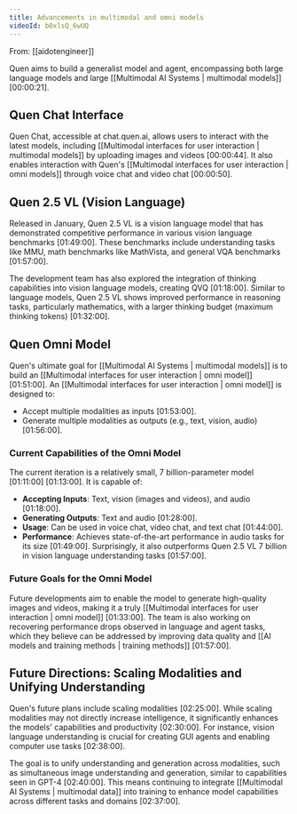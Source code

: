 ```yaml
---
title: Advancements in multimodal and omni models
videoId: b0xlsQ_6wUQ
---
```


From: [[aidotengineer]] <br/> 

Quen aims to build a generalist model and agent, encompassing both large language models and large [[Multimodal AI Systems | multimodal models]] <a class="yt-timestamp" data-t="00:00:21">[00:00:21]</a>.

## Quen Chat Interface

Quen Chat, accessible at chat.quen.ai, allows users to interact with the latest models, including [[Multimodal interfaces for user interaction | multimodal models]] by uploading images and videos <a class="yt-timestamp" data-t="00:00:44">[00:00:44]</a>. It also enables interaction with Quen's [[Multimodal interfaces for user interaction | omni models]] through voice chat and video chat <a class="yt-timestamp" data-t="00:00:50">[00:00:50]</a>.

## Quen 2.5 VL (Vision Language)

Released in January, Quen 2.5 VL is a vision language model that has demonstrated competitive performance in various vision language benchmarks <a class="yt-timestamp" data-t="01:49:00">[01:49:00]</a>. These benchmarks include understanding tasks like MMU, math benchmarks like MathVista, and general VQA benchmarks <a class="yt-timestamp" data-t="01:57:00">[01:57:00]</a>.

The development team has also explored the integration of thinking capabilities into vision language models, creating QVQ <a class="yt-timestamp" data-t="01:18:00">[01:18:00]</a>. Similar to language models, Quen 2.5 VL shows improved performance in reasoning tasks, particularly mathematics, with a larger thinking budget (maximum thinking tokens) <a class="yt-timestamp" data-t="01:32:00">[01:32:00]</a>.

## Quen Omni Model

Quen's ultimate goal for [[Multimodal AI Systems | multimodal models]] is to build an [[Multimodal interfaces for user interaction | omni model]] <a class="yt-timestamp" data-t="01:51:00">[01:51:00]</a>. An [[Multimodal interfaces for user interaction | omni model]] is designed to:
*   Accept multiple modalities as inputs <a class="yt-timestamp" data-t="01:53:00">[01:53:00]</a>.
*   Generate multiple modalities as outputs (e.g., text, vision, audio) <a class="yt-timestamp" data-t="01:56:00">[01:56:00]</a>.

### Current Capabilities of the Omni Model
The current iteration is a relatively small, 7 billion-parameter model <a class="yt-timestamp" data-t="01:11:00">[01:11:00]</a> <a class="yt-timestamp" data-t="01:13:00">[01:13:00]</a>. It is capable of:
*   **Accepting Inputs**: Text, vision (images and videos), and audio <a class="yt-timestamp" data-t="01:18:00">[01:18:00]</a>.
*   **Generating Outputs**: Text and audio <a class="yt-timestamp" data-t="01:28:00">[01:28:00]</a>.
*   **Usage**: Can be used in voice chat, video chat, and text chat <a class="yt-timestamp" data-t="01:44:00">[01:44:00]</a>.
*   **Performance**: Achieves state-of-the-art performance in audio tasks for its size <a class="yt-timestamp" data-t="01:49:00">[01:49:00]</a>. Surprisingly, it also outperforms Quen 2.5 VL 7 billion in vision language understanding tasks <a class="yt-timestamp" data-t="01:57:00">[01:57:00]</a>.

### Future Goals for the Omni Model
Future developments aim to enable the model to generate high-quality images and videos, making it a truly [[Multimodal interfaces for user interaction | omni model]] <a class="yt-timestamp" data-t="01:33:00">[01:33:00]</a>. The team is also working on recovering performance drops observed in language and agent tasks, which they believe can be addressed by improving data quality and [[AI models and training methods | training methods]] <a class="yt-timestamp" data-t="01:57:00">[01:57:00]</a>.

## Future Directions: Scaling Modalities and Unifying Understanding

Quen's future plans include scaling modalities <a class="yt-timestamp" data-t="02:25:00">[02:25:00]</a>. While scaling modalities may not directly increase intelligence, it significantly enhances the models' capabilities and productivity <a class="yt-timestamp" data-t="02:30:00">[02:30:00]</a>. For instance, vision language understanding is crucial for creating GUI agents and enabling computer use tasks <a class="yt-timestamp" data-t="02:38:00">[02:38:00]</a>.

The goal is to unify understanding and generation across modalities, such as simultaneous image understanding and generation, similar to capabilities seen in GPT-4 <a class="yt-timestamp" data-t="02:40:00">[02:40:00]</a>. This means continuing to integrate [[Multimodal AI Systems | multimodal data]] into training to enhance model capabilities across different tasks and domains <a class="yt-timestamp" data-t="02:37:00">[02:37:00]</a>.